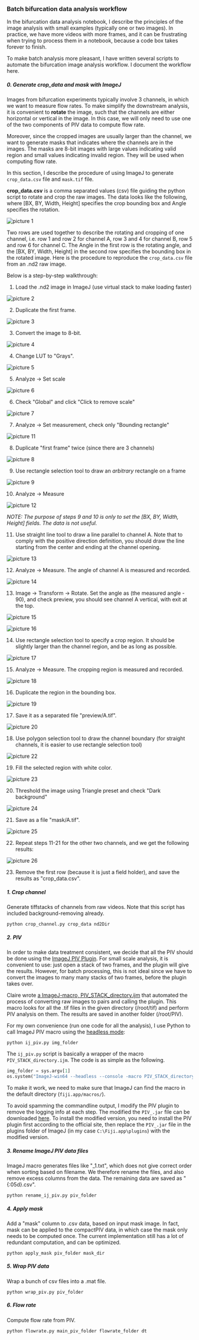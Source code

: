### Batch bifurcation data analysis workflow

In the bifurcation data analysis notebook, I describe the principles of the image analysis with small examples (typically one or two images). In practice, we have more videos with more frames, and it can be frustrating when trying to process them in a notebook, because a code box takes forever to finish. 

To make batch analysis more pleasant, I have written several scripts to automate the bifurcation image analysis workflow. I document the workflow here.

##### 0. Generate crop_data and mask with ImageJ

Images from bifurcation experiments typically involve 3 channels, in which we want to measure flow rates. To make simplify the downstream analysis, it is convenient to **rotate** the image, such that the channels are either horizontal or vertical in the image. In this case, we will only need to use one of the two components of PIV data to compute flow rate. 

Moreover, since the cropped images are usually larger than the channel, we want to generate masks that indicates where the channels are in the images. The masks are 8-bit images with large values indicating valid region and small values indicating invalid region. They will be used when computing flow rate.

In this section, I describe the procedure of using ImageJ to generate `crop_data.csv` file and `mask.tif` file. 



**crop_data.csv** is a comma separated values (csv) file guiding the python script to rotate and crop the raw images. The data looks like the following, where [BX, BY, Width, Height] specifies the crop bounding box and Angle specifies the rotation.

![picture 1](/assets/images/2023/02/crop-data.png)  

Two rows are used together to describe the rotating and cropping of one channel, i.e. row 1 and row 2 for channel A, row 3 and 4 for channel B, row 5 and row 6 for channel C. The Angle in the first row is the rotating angle, and the [BX, BY, Width, Height] in the second row specifies the bounding box in the rotated image. Here is the procedure to reproduce the `crop_data.csv` file from an .nd2 raw image. 

Below is a step-by-step walkthrough:

1. Load the .nd2 image in ImageJ (use virtual stack to make loading faster)

![picture 2](/assets/images/2023/02/load-image.png)  

2. Duplicate the first frame.

![picture 3](/assets/images/2023/02/dup-frame-1.png)  

3. Convert the image to 8-bit.

![picture 4](/assets/images/2023/02/to8bit.png)  

4. Change LUT to "Grays".

![picture 5](/assets/images/2023/02/grays.png)  

5. Analyze -> Set scale

![picture 6](/assets/images/2023/02/set-scale.png)  

6. Check "Global" and click "Click to remove scale"

![picture 7](/assets/images/2023/02/remove-scale.png)  

7. Analyze -> Set measurement, check only "Bounding rectangle"

![picture 11](/assets/images/2023/02/bounding-rect.png)  

8. Duplicate "first frame" twice (since there are 3 channels)

![picture 8](/assets/images/2023/02/dup-first-frame.png)  

9. Use rectangle selection tool to draw an *arbitrary* rectangle on a frame 

![picture 9](/assets/images/2023/02/arbitrary-rect.png)  

10. Analyze -> Measure 

![picture 12](/assets/images/2023/02/result-1.png)  

*NOTE: The purpose of steps 9 and 10 is only to set the [BX, BY, Width, Height] fields. The data is not useful.*

11. Use straight line tool to draw a line parallel to channel A. Note that to comply with the positive direction definition, you should draw the line starting from the center and ending at the channel opening.

![picture 13](/assets/images/2023/02/angle-A.png)  

12. Analyze -> Measure. The angle of channel A is measured and recorded. 

![picture 14](/assets/images/2023/02/angle-measure.png)  

13. Image -> Transform -> Rotate. Set the angle as (the measured angle - 90), and check preview, you should see channel A vertical, with exit at the top.

![picture 15](/assets/images/2023/02/rotate.png)  

![picture 16](/assets/images/2023/02/rotated-imag.png)  

14. Use rectangle selection tool to specify a crop region. It should be slightly larger than the channel region, and be as long as possible.

![picture 17](/assets/images/2023/02/crop-region.png)  

15. Analyze -> Measure. The cropping region is measured and recorded. 

![picture 18](/assets/images/2023/02/record-crop-region.png)  

16. Duplicate the region in the bounding box.

![picture 19](/assets/images/2023/02/dup-bounding-box.png)  

17. Save it as a separated file "preview/A.tif".

![picture 20](/assets/images/2023/02/save-as-file.png)  

18. Use polygon selection tool to draw the channel boundary (for straight channels, it is easier to use rectangle selection tool)

![picture 22](/assets/images/2023/02/polygon-selection.png)  
 
19. Fill the selected region with white color.

![picture 23](/assets/images/2023/02/fill-with-white.png)  

20. Threshold the image using Triangle preset and check "Dark background"

![picture 24](/assets/images/2023/02/thres.png)  

21. Save as a file "mask/A.tif".

![picture 25](/assets/images/2023/02/mask-A.png)  

22. Repeat steps 11-21 for the other two channels, and we get the following results:

![picture 26](/assets/images/2023/02/results.png)  

23. Remove the first row (because it is just a field holder), and save the results as "crop_data.csv".

##### 1. Crop channel
Generate tiffstacks of channels from raw videos. Note that this script has included background-removing already.

```
python crop_channel.py crop_data nd2Dir
```

##### 2. PIV
In order to make data treatment consistent, we decide that all the PIV should be done using the [ImageJ PIV Plugin](https://sites.google.com/site/qingzongtseng/piv/tuto#dataformat). For small scale analysis, it is convenient to use: just open a stack of two frames, and the plugin will give the results. However, for batch processing, this is not ideal since we have to convert the images to many many stacks of two frames, before the plugin takes over. 

Claire wrote [a ImageJ-macro, PIV_STACK_directory.ijm](https://drive.google.com/file/d/1_3N5QFBLRBwhq626v-cDRyAmMFfGY5IN/view?usp=share_link) that automated the process of converting raw images to pairs and calling the plugin. This macro looks for all the .tif files in the given directory (/root/tif) and perform PIV analysis on them. The results are saved in another folder (/root/PIV).

For my own convenience (run one code for all the analysis), I use Python to call ImageJ PIV macro using the [headless mode](https://imagej.net/learn/headless):

```
python ij_piv.py img_folder
```

The `ij_piv.py` script is basically a wrapper of the macro `PIV_STACK_directory.ijm`. The code is as simple as the following.

```python
img_folder = sys.argv[1]
os.system("ImageJ-win64 --headless --console -macro PIV_STACK_directory.ijm \"{}\"".format(img_folder))
```

To make it work, we need to make sure that ImageJ can find the macro in the default directory (`fiji.app/macros/`). 

To avoid spamming the commandline output, I modify the PIV plugin to remove the logging info at each step. The modified the `PIV_.jar` file can be downloaded [here](https://drive.google.com/file/d/1ISZ734aDwkpSRf9e6gz2azPByfD8qlGl/view?usp=share_link). To install the modified version, you need to install the PIV plugin first according to the official site, then replace the `PIV_.jar` file in the plugins folder of ImageJ (in my case `C:\Fiji.app\plugins`) with the modified version. 

##### 3. Rename ImageJ PIV data files
ImageJ macro generates files like "_1.txt", which does not give correct order when sorting based on filename. We therefore rename the files, and also remove excess columns from the data. The remaining data are saved as "{:05d}.csv".
```
python rename_ij_piv.py piv_folder
```

##### 4. Apply mask
Add a "mask" column to .csv data, based on input mask image. In fact, mask can be applied to the compactPIV data, in which case the mask only needs to be computed once. The current implementation still has a lot of redundant computation, and can be optimized.
```
python apply_mask piv_folder mask_dir
```

##### 5. Wrap PIV data
Wrap a bunch of csv files into a .mat file.
```
python wrap_piv.py piv_folder
```

##### 6. Flow rate
Compute flow rate from PIV. 
```
python flowrate.py main_piv_folder flowrate_folder dt
```

